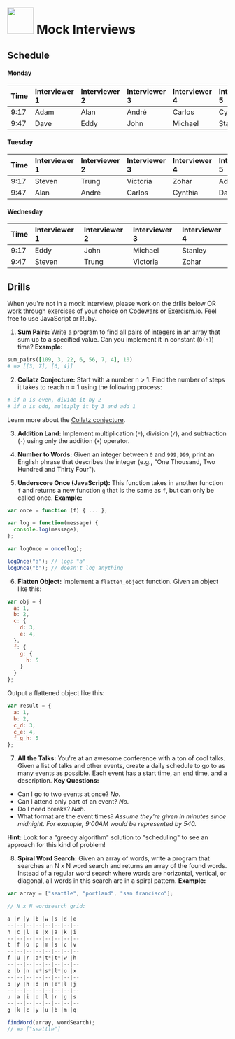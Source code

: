 # <img src="https://cloud.githubusercontent.com/assets/7833470/10899314/63829980-8188-11e5-8cdd-4ded5bcb6e36.png" height="60"> Mock Interviews

## Schedule

#### Monday

| Time | Interviewer 1 | Interviewer 2 | Interviewer 3 | Interviewer 4 | Interviewer 5 |
| :---- | :---- | :---- | :---- | :---- | :---- |
| 9:17 | Adam | Alan | André | Carlos | Cynthia |
| 9:47 | Dave | Eddy | John | Michael | Stanley |

#### Tuesday

| Time | Interviewer 1 | Interviewer 2 | Interviewer 3 | Interviewer 4 | Interviewer 5 |
| :---- | :---- | :---- | :---- | :---- | :---- |
| 9:17 | Steven | Trung | Victoria | Zohar | Adam |
| 9:47 | Alan | André | Carlos | Cynthia | Dave |

#### Wednesday

| Time | Interviewer 1 | Interviewer 2 | Interviewer 3 | Interviewer 4 |
| :---- | :---- | :---- | :---- | :---- |
| 9:17 | Eddy | John | Michael | Stanley |
| 9:47 | Steven | Trung | Victoria | Zohar |

## Drills

When you're not in a mock interview, please work on the drills below OR work through exercises of your choice on <a href="http://www.codewars.com/dashboard" target="_blank">Codewars</a> or <a href="http://exercism.io" target="_blank">Exercism.io</a>. Feel free to use JavaScript or Ruby.

1. **Sum Pairs:** Write a program to find all pairs of integers in an array that sum up to a specified value. Can you implement it in constant (`O(n)`) time? **Example:**

  ```ruby
  sum_pairs([109, 3, 22, 6, 56, 7, 4], 10)
  # => [[3, 7], [6, 4]]
  ```

2. **Collatz Conjecture:** Start with a number n > 1. Find the number of steps it takes to reach n = 1 using the following process:

  ```ruby
  # if n is even, divide it by 2
  # if n is odd, multiply it by 3 and add 1
  ```

  Learn more about the <a href="https://en.wikipedia.org/wiki/Collatz_conjecture" target="_blank">Collatz conjecture</a>.

3. **Addition Land:** Implement multiplication (`*`), division (`/`), and subtraction (`-`) using only the addition (`+`) operator.

4. **Number to Words:** Given an integer between `0` and `999,999`, print an English phrase that describes the integer (e.g., "One Thousand, Two Hundred and Thirty Four").

5. **Underscore Once (JavaScript):** This function takes in another function `f` and returns a new function `g` that is the same as `f`, but can only be called once. **Example:**

  ```js
  var once = function (f) { ... };

  var log = function(message) {
    console.log(message);
  };

  var logOnce = once(log);

  logOnce("a"); // logs "a"
  logOnce("b"); // doesn't log anything
  ```

6. **Flatten Object:** Implement a `flatten_object` function. Given an object like this:

  ```js
  var obj = {
    a: 1,
    b: 2,
    c: {
      d: 3,
      e: 4,
    },
    f: {
      g: {
        h: 5
      }
    }
  };
  ```

  Output a flattened object like this:

  ```js
  var result = {
    a: 1,
    b: 2,
    c_d: 3,
    c_e: 4,
    f_g_h: 5
  };
  ```

7. **All the Talks:** You're at an awesome conference with a ton of cool talks. Given a list of talks and other events, create a daily schedule to go to as many events as possible. Each event has a start time, an end time, and a description. **Key Questions:**

  * Can I go to two events at once? *No.*
  * Can I attend only part of an event? *No.*
  * Do I need breaks? *Nah.*
  * What format are the event times? *Assume they're given in minutes since midnight. For example, 9:00AM would be represented by 540.*

  **Hint:** Look for a "greedy algorithm" solution to "scheduling" to see an approach for this kind of problem!

8. **Spiral Word Search:** Given an array of words, write a program that searches an N x N word search and returns an array of the found words. Instead of a regular word search where words are horizontal, vertical, or diagonal, all words in this search are in a spiral pattern. **Example:**

  ```js
  var array = ["seattle", "portland", "san francisco"];

  // N x N wordsearch grid:

  a |r |y |b |w |s |d |e
  --|--|--|--|--|--|--|--
  h |c |l |e |x |a |k |i
  --|--|--|--|--|--|--|--
  t |f |o |p |m |s |c |v
  --|--|--|--|--|--|--|--
  f |u |r |a*|t*|t*|w |h
  --|--|--|--|--|--|--|--
  z |b |n |e*|s*|l*|o |x
  --|--|--|--|--|--|--|--
  p |y |h |d |n |e*|l |j
  --|--|--|--|--|--|--|--
  u |a |i |o |l |r |g |s
  --|--|--|--|--|--|--|--
  g |k |c |y |u |b |m |q

  findWord(array, wordSearch);
  // => ["seattle"]
  ```
